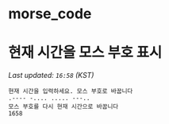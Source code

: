 # morse_code
# 현재 시간을 모스 부호 표시
<!-- MORSE_TIME_START -->
_Last updated: `16:58` (KST)_

```
현재 시간을 입력하세요. 모스 부호로 바꿉니다
.---- -.... ..... ---..
모스 부호를 다시 현재 시간으로 바꿉니다
1658
```
<!-- MORSE_TIME_END -->
